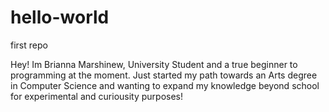 # hello-world
first repo

Hey! Im Brianna Marshinew, University Student and a true beginner to programming at the moment. 
Just started my path towards an Arts degree in Computer Science and wanting to expand my knowledge 
beyond school for experimental and curiousity purposes!
